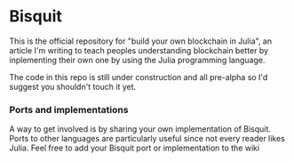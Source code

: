 # Bisquit
This is the official repository for "build your own blockchain in Julia", an article I'm writing to teach peoples understanding blockchain better by inplementing their own one by using the Julia programming language.

The code in this repo is still under construction and all pre-alpha so I'd suggest you shouldn't touch it yet.

### Ports and implementations

A way to get involved is by sharing your own implementation of Bisquit. Ports to other languages are particularly useful since not every reader likes Julia. Feel free to add your Bisquit port or implementation to the wiki
